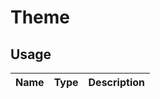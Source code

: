 <!-- 
This is an auto-generated markdown. 
You can change it in "/Users/daniel/Dev/allthings/elements/src/Theme/Theme.tsx" and run build:docs to update this file.
-->
# Theme

## Usage
| Name        | Type           | Description  |
| ----------- |:--------------:| ------------:|

